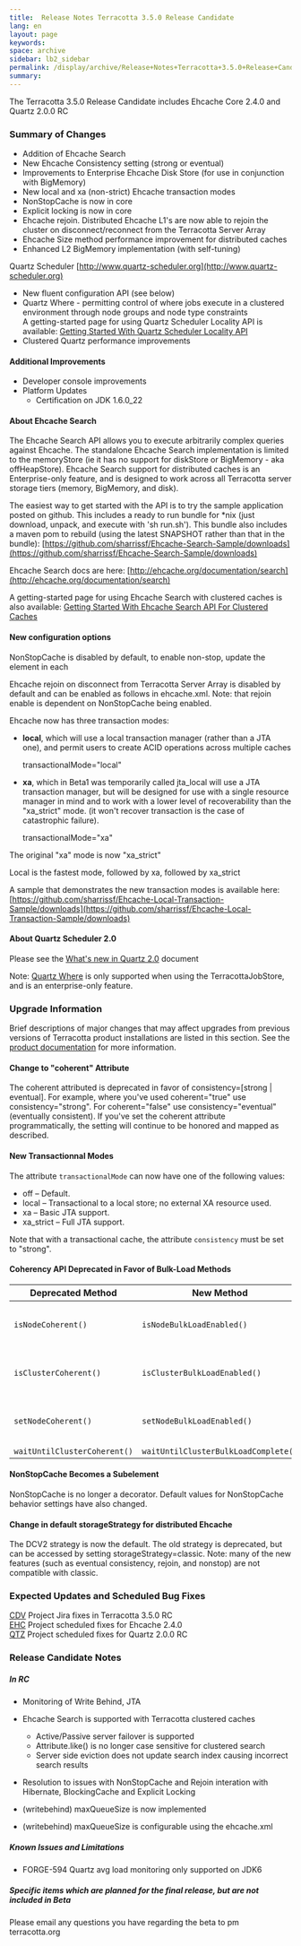 ```yaml
---
title:  Release Notes Terracotta 3.5.0 Release Candidate  
lang: en
layout: page
keywords:
space: archive
sidebar: lb2_sidebar
permalink: /display/archive/Release+Notes+Terracotta+3.5.0+Release+Candidate.html
summary:
---
```


The Terracotta 3.5.0 Release Candidate includes Ehcache Core 2.4.0 and Quartz 2.0.0 RC

### Summary of Changes

*   Addition of Ehcache Search
*   New Ehcache Consistency setting (strong or eventual)
*   Improvements to Enterprise Ehcache Disk Store (for use in conjunction with BigMemory)
*   New local and xa (non-strict) Ehcache transaction modes
*   NonStopCache is now in core
*   Explicit locking is now in core
*   Ehcache rejoin. Distributed Ehcache L1's are now able to rejoin the cluster on disconnect/reconnect from the Terracotta Server Array
*   Ehcache Size method performance improvement for distributed caches
*   Enhanced L2 BigMemory implementation (with self-tuning)

Quartz Scheduler [http://www.quartz-scheduler.org](http://www.quartz-scheduler.org)

*   New fluent configuration API (see below)
*   Quartz Where - permitting control of where jobs execute in a clustered environment through node groups and node type constraints  
    A getting-started page for using Quartz Scheduler Locality API is available: [Getting Started With Quartz Scheduler Locality API](Getting+Started+With+Quartz+Scheduler+Locality+API)
*   Clustered Quartz performance improvements

#### Additional Improvements

*   Developer console improvements
*   Platform Updates
    *   Certification on JDK 1.6.0\_22

#### About Ehcache Search

The Ehcache Search API allows you to execute arbitrarily complex queries against Ehcache. The standalone Ehcache Search implementation is limited to the memoryStore (ie it has no support for diskStore or BigMemory - aka offHeapStore). Ehcache Search support for distributed caches is an Enterprise-only feature, and is designed to work across all Terracotta server storage tiers (memory, BigMemory, and disk).

The easiest way to get started with the API is to try the sample application posted on github. This includes a ready to run bundle for \*nix (just download, unpack, and execute with 'sh run.sh'). This bundle also includes a maven pom to rebuild (using the latest SNAPSHOT rather than that in the bundle): [https://github.com/sharrissf/Ehcache-Search-Sample/downloads](https://github.com/sharrissf/Ehcache-Search-Sample/downloads)

Ehcache Search docs are here: [http://ehcache.org/documentation/search](http://ehcache.org/documentation/search)

A getting-started page for using Ehcache Search with clustered caches is also available: [Getting Started With Ehcache Search API For Clustered Caches](../release/Getting+Started+With+Ehcache+Search+API+For+Clustered+Caches)

#### New configuration options

NonStopCache is disabled by default, to enable non-stop, update the <terracotta> element in each <cache>

<terracotta clustered="true">
   <nonstop enabled="true"/>
</terracotta>

Ehcache rejoin on disconnect from Terracotta Server Array is disabled by default and can be enabled as follows in ehcache.xml. Note: that rejoin enable is dependent on NonStopCache being enabled.

<terracottaConfig rejoin="true" url="localhost:9510" />

Ehcache now has three transaction modes:

*   **local**, which will use a local transaction manager (rather than a JTA one), and permit users to create ACID operations across multiple caches
    
    transactionalMode="local"
    
*   **xa**, which in Beta1 was temporarily called jta\_local will use a JTA transaction manager, but will be designed for use with a single resource manager in mind and to work with a lower level of recoverability than the "xa\_strict" mode. (it won't recover transaction is the case of catastrophic failure).
    
    transactionalMode="xa"
    

The original "xa" mode is now "xa\_strict"

Local is the fastest mode, followed by xa, followed by xa\_strict

A sample that demonstrates the new transaction modes is available here: [https://github.com/sharrissf/Ehcache-Local-Transaction-Sample/downloads](https://github.com/sharrissf/Ehcache-Local-Transaction-Sample/downloads)

#### About Quartz Scheduler 2.0

Please see the [What's new in Quartz 2.0](http://www.quartz-scheduler.org) document

Note: [Quartz Where](Getting+Started+With+Quartz+Scheduler+Locality+API) is only supported when using the TerracottaJobStore, and is an enterprise-only feature.

### Upgrade Information

Brief descriptions of major changes that may affect upgrades from previous versions of Terracotta product installations are listed in this section. See the [product documentation](http://www.terracotta.org/documentation/3.5.0-RC/product-documentation-1page) for more information.

#### Change to <cache> "coherent" Attribute

The <cache> coherent attributed is deprecated in favor of consistency=\[strong | eventual\]. For example, where you've used coherent="true" use consistency="strong". For coherent="false" use consistency="eventual" (eventually consistent). If you've set the coherent attribute programmatically, the setting will continue to be honored and mapped as described.

#### New Transactionnal Modes

The <cache> attribute `transactionalMode` can now have one of the following values:

*   off – Default.
*   local – Transactional to a local store; no external XA resource used.
*   xa – Basic JTA support.
*   xa\_strict – Full JTA support.

Note that with a transactional cache, the <cache> attribute `consistency` must be set to "strong".

#### Coherency API Deprecated in Favor of Bulk-Load Methods

| Deprecated Method | New Method | Notes |
| --- | --- | --- |
| `isNodeCoherent()` | `isNodeBulkLoadEnabled()` | These methods are opposites: `isNodeCoherent()` == `!isNodeBulkLoadEnabled()`. |
| `isClusterCoherent()` | `isClusterBulkLoadEnabled()` | These methods are opposites: `isClusterCoherent()` == `!isClusterBulkLoadEnabled()`. |
| `setNodeCoherent()` | `setNodeBulkLoadEnabled()` | These methods are opposites: `setNodeCoherent()` == `!setNodeBulkLoadEnabled()`. |
| `waitUntilClusterCoherent()` | `waitUntilClusterBulkLoadComplete()` |  |

#### NonStopCache Becomes a <cache> Subelement

NonStopCache is no longer a decorator. Default values for NonStopCache behavior settings have also changed.

#### Change in default storageStrategy for distributed Ehcache

The DCV2 strategy is now the default. The old strategy is deprecated, but can be accessed by setting storageStrategy=classic. Note: many of the new features (such as eventual consistency, rejoin, and nonstop) are not compatible with classic.

### Expected Updates and Scheduled Bug Fixes

[CDV](https://jira.terracotta.org/jira/secure/IssueNavigator.jspa?mode=hide&requestId=11716) Project Jira fixes in Terracotta 3.5.0 RC  
[EHC](https://jira.terracotta.org/jira/browse/EHC#selectedTab=com.atlassian.jira.plugin.system.project%3Aroadmap-panel) Project scheduled fixes for Ehcache 2.4.0  
[QTZ](https://jira.terracotta.org/jira/browse/QTZ/fixforversion/10842#selectedTab=com.atlassian.jira.plugin.system.project%3Aversion-issues-panel) Project scheduled fixes for Quartz 2.0.0 RC

### Release Candidate Notes

##### In RC

*   Monitoring of Write Behind, JTA
*   Ehcache Search is supported with Terracotta clustered caches
    *   Active/Passive server failover is supported
    *   Attribute.like() is no longer case sensitive for clustered search
    *   Server side eviction does not update search index causing incorrect search results

*   Resolution to issues with NonStopCache and Rejoin interation with Hibernate, BlockingCache and Explicit Locking
*   (writebehind) maxQueueSize is now implemented
*   (writebehind) maxQueueSize is configurable using the ehcache.xml

##### Known Issues and Limitations

*   FORGE-594 Quartz avg load monitoring only supported on JDK6

##### Specific items which are planned for the final release, but are not included in Beta

Please email any questions you have regarding the beta to pm <at> terracotta.org


